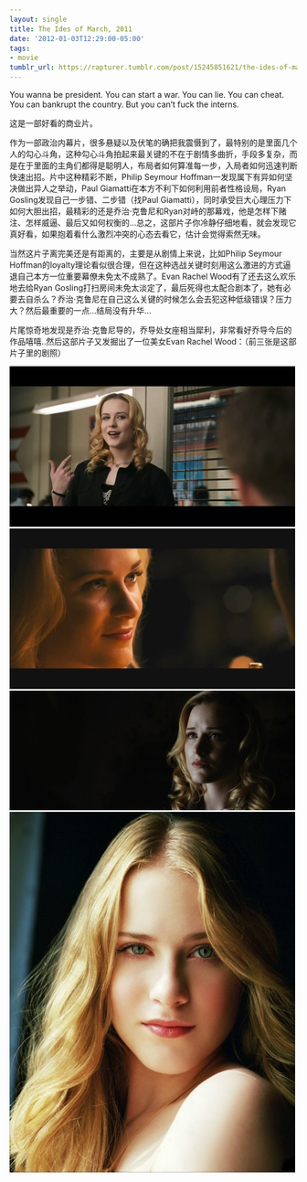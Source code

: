 ```yaml
---
layout: single
title: The Ides of March, 2011
date: '2012-01-03T12:29:00-05:00'
tags:
- movie
tumblr_url: https://rapturer.tumblr.com/post/15245851621/the-ides-of-march-2011
---
```

You wanna be president. You can start a war. You can lie. You can cheat. You can bankrupt the country. But you can’t fuck the interns.

这是一部好看的商业片。

作为一部政治内幕片，很多悬疑以及伏笔的确把我震慑到了，最特别的是里面几个人的勾心斗角，这种勾心斗角拍起来最关键的不在于剧情多曲折，手段多复杂，而是在于里面的主角们都得是聪明人，布局者如何算准每一步，入局者如何迅速判断快速出招。片中这种精彩不断，Philip Seymour Hoffman一发现属下有异如何坚决做出异人之举动，Paul Giamatti在本方不利下如何利用前者性格设局，Ryan Gosling发现自己一步错、二步错（找Paul Giamatti），同时承受巨大心理压力下如何大胆出招，最精彩的还是乔治·克鲁尼和Ryan对峙的那幕戏，他是怎样下赌注、怎样威逼、最后又如何权衡的…总之，这部片子你冷静仔细地看，就会发现它真好看，如果抱着看什么激烈冲突的心态去看它，估计会觉得索然无味。

当然这片子离完美还是有距离的，主要是从剧情上来说，比如Philip Seymour Hoffman的loyalty理论看似很合理，但在这种选战关键时刻用这么激进的方式逼退自己本方一位重要幕僚未免太不成熟了。Evan Rachel Wood有了还去这么欢乐地去给Ryan Gosling打扫房间未免太淡定了，最后死得也太配合剧本了，她有必要去自杀么？乔治·克鲁尼在自己这么关键的时候怎么会去犯这种低级错误？压力大？然后最重要的一点…结局没有升华…

片尾惊奇地发现是乔治·克鲁尼导的，乔导处女座相当犀利，非常看好乔导今后的作品嘻嘻..然后这部片子又发掘出了一位美女Evan Rachel Wood：（前三张是这部片子里的剧照）

![](/assets/img/tumblr_lx8gkyx1iv1r0cnr9.jpg)  
 ![](/assets/img/tumblr_lx8gl5szg61r0cnr9.jpg)  
 ![](/assets/img/tumblr_lx8gxrpwlr1r0cnr9.jpg)  
 ![](/assets/img/tumblr_lx8glql5tn1r0cnr9.jpg)

